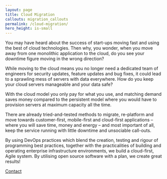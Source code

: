 ```yaml
---
layout: page
title: Cloud Migration
callouts: migration_callouts
permalink: /cloud-migration/
hero_height: is-small
---
```


You may have heard about the success of start-ups
moving fast and using the best of cloud technologies.
Then why, you wonder, when you move away from
one monolithic application to the cloud, do you see
your downtime figure moving in the wrong direction?

While moving to the cloud means you no longer need
a dedicated team of engineers for security updates, feature
updates and bug fixes, it could lead to a sprawling
mess of servers with data everywhere. How do you
keep your cloud servers manageable and your data
safe?

With the cloud model you only pay for what you use,
and matching demand saves money compared to the
persistent model where you would have to provision
servers at maximum capacity all the time.

There are already tried-and-tested methods to migrate, re-platform
and move towards customer-first, mobile-first and cloud-first
applications – where you will save
time, money and energy – and most important of all,
keep the service running with little downtime and
unsociable call-outs.

By using DevOps practices which blend the creation,
testing and rigour of programming best practices,
together with the practicalities of building and operating
enterprise infrastructure environments, we build
a cloud-first, Agile system. By utilising open source
software with a plan, we create great results!

<a href="/contact/" class="button is-primary">Contact</a>

